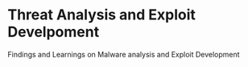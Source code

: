 # Threat Analysis and Exploit Develpoment
Findings and Learnings on Malware analysis and Exploit Development
